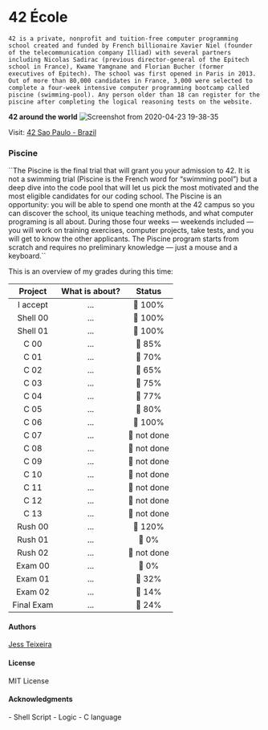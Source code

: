 <h1>42 École</h1>

``42 is a private, nonprofit and tuition-free computer programming school created and funded by French billionaire Xavier Niel (founder of the telecommunication company Illiad) with several partners including Nicolas Sadirac (previous director-general of the Epitech school in France), Kwame Yamgnane and Florian Bucher (former executives of Epitech). The school was first opened in Paris in 2013.
Out of more than 80,000 candidates in France, 3,000 were selected to complete a four-week intensive computer programming bootcamp called piscine (swimming-pool). Any person older than 18 can register for the piscine after completing the logical reasoning tests on the website. ``

<b>42 around the world</b>
![Screenshot from 2020-04-23 19-38-35](https://user-images.githubusercontent.com/61021800/80156347-101cc480-859a-11ea-8d1a-705c3a336a40.png)

Visit: <a href ="https://www.42sp.org.br/">42 Sao Paulo - Brazil</a>

<h3>Piscine</h3>
``The Piscine is the final trial that will grant you your admission to 42. It is not a swimming trial (Piscine is the French word for “swimming pool”) but a deep dive into the code pool that will let us pick the most motivated and the most eligible candidates for our coding school.
The Piscine is an opportunity: you will be able to spend one month at the 42 campus so you can discover the school, its unique teaching methods, and what computer programing is all about.
During those four weeks — weekends included — you will work on training exercises, computer projects, take tests, and you will get to know the other applicants. The Piscine program starts from scratch and requires no preliminary knowledge — just a mouse and a keyboard.``


This is an overview of my grades during this time:

Project     | What is about?  | Status
:-------:   | :--------------:| :------:
I accept    | ...             | :star2: 100%
Shell 00    | ...             | :star2: 100%
Shell 01    | ...             | :star2: 100%
C 00        | ...             | :star2: 85%
C 01        | ...             | :star2: 70%
C 02        | ...             | :star2: 65%
C 03        | ...             | :star2: 75%
C 04        | ...             | :star2: 77%
C 05        | ...             | :star2: 80%
C 06        | ...             | :star2: 100%
C 07        | ...             | :anger: not done
C 08        | ...             | :anger: not done
C 09        | ...             | :anger: not done
C 10        | ...             | :anger: not done
C 11        | ...             | :anger: not done
C 12        | ...             | :anger: not done
C 13        | ...             | :anger: not done
Rush 00     | ...             | :star2: 120%
Rush 01     | ...             | :anger: 0%
Rush 02     | ...             | :anger: not done
Exam 00     | ...             | :anger: 0%
Exam 01     | ...             | :star2: 32%
Exam 02     | ...             | :anger: 14%
Final Exam  | ...             | :anger: 24%



<h4>Authors</h4>
<a href="https://github.com/jteixeir">Jess Teixeira</a>

<h4>License</h4>
MIT License

<h4>Acknowledgments</h4>
- Shell Script
- Logic
- C language

